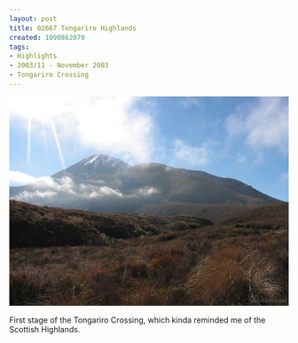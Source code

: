 ```yaml
---
layout: post
title: 02667 Tongariro Highlands
created: 1090862079
tags:
- Highlights
- 2003/11 - November 2003
- Tongariro Crossing
---
```


<img src="/image/images/126_2667-900.jpg"/>

First stage of the Tongariro Crossing, which kinda reminded me of the Scottish Highlands.
